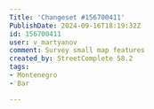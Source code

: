```yaml
---
Title: 'Changeset #156700411'
PublishDate: 2024-09-16T18:19:32Z
id: 156700411
user: v_martyanov
comment: Survey small map features
created_by: StreetComplete 58.2
tags:
- Montenegro
- Bar

---
```

